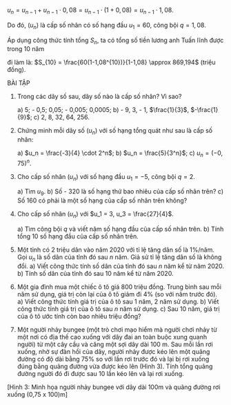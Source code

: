 $u_n = u_{n-1} + u_{n-1} \cdot 0,08 = u_{n-1} \cdot (1 + 0,08) = u_{n-1} \cdot 1,08$.

Do đó, $(u_n)$ là cấp số nhân có số hạng đầu $u_1 = 60$, công bội $q = 1,08$.

Áp dụng công thức tính tổng $S_n$, ta có tổng số tiền lương anh Tuấn lĩnh được trong 10 năm

đi làm là: $S_{10} = \frac{60(1-1,08^{10})}{1-1,08} \approx 869,194$ (triệu đồng).

BÀI TẬP

1. Trong các dãy số sau, dãy số nào là cấp số nhân? Vì sao?

   a) 5; - 0,5; 0,05; - 0,005; 0,0005;    b) - 9, 3, - 1, $\frac{1}{3}$, $-\frac{1}{9}$;    c) 2, 8, 32, 64, 256.

2. Chứng minh mỗi dãy số $(u_n)$ với số hạng tổng quát như sau là cấp số nhân:

   a) $u_n = \frac{-3}{4} \cdot 2^n$;    b) $u_n = \frac{5}{3^n}$;    c) $u_n = (- 0,75)^n$.

3. Cho cấp số nhân $(u_n)$ với số hạng đầu $u_1 = -5$, công bội $q = 2$.

   a) Tìm $u_9$.
   b) Số - 320 là số hạng thứ bao nhiêu của cấp số nhân trên?
   c) Số 160 có phải là một số hạng của cấp số nhân trên không?

4. Cho cấp số nhân $(u_n)$ với $u_1 = 3, u_3 = \frac{27}{4}$.

   a) Tìm công bội $q$ và viết năm số hạng đầu của cấp số nhân trên.
   b) Tính tổng 10 số hạng đầu của cấp số nhân trên.

5. Một tỉnh có 2 triệu dân vào năm 2020 với tỉ lệ tăng dân số là 1%/năm. Gọi $u_n$ là số dân của tỉnh đó sau $n$ năm. Giả sử tỉ lệ tăng dân số là không đổi.
   a) Viết công thức tính số dân của tỉnh đó sau $n$ năm kể từ năm 2020.
   b) Tính số dân của tỉnh đó sau 10 năm kể từ năm 2020.

6. Một gia đình mua một chiếc ô tô giá 800 triệu đồng. Trung bình sau mỗi năm sử dụng, giá trị còn lại của ô tô giảm đi 4% (so với năm trước đó).
   a) Viết công thức tính giá trị của ô tô sau 1 năm, 2 năm sử dụng.
   b) Viết công thức tính giá trị của ô tô sau $n$ năm sử dụng.
   c) Sau 10 năm, giá trị của ô tô ước tính còn bao nhiêu triệu đồng?

7. Một người nhảy bungee (một trò chơi mạo hiểm mà người chơi nhảy từ một nơi có địa thế cao xuống với dây đai an toàn buộc xung quanh người) từ một cây cầu và căng một sợi dây dài 100 m. Sau mỗi lần rơi xuống, nhờ sự đàn hồi của dây, người nhảy được kéo lên một quãng đường có độ dài bằng 75% so với lần rơi trước đó và lại bị rơi xuống đúng bằng quãng đường vừa được kéo lên (Hình 3). Tính tổng quãng đường người đó đi được sau 10 lần kéo lên và lại rơi xuống.

[Hình 3: Minh họa người nhảy bungee với dây dài 100m và quãng đường rơi xuống (0,75 x 100)m]